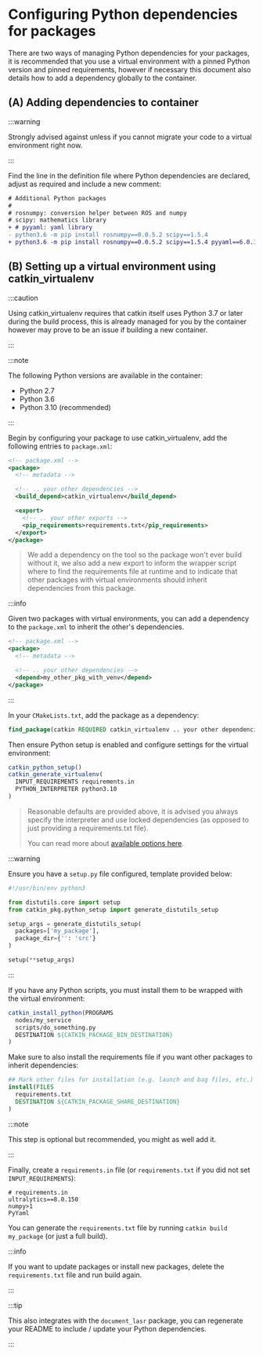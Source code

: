 # Configuring Python dependencies for packages

There are two ways of managing Python dependencies for your packages, it is recommended that you use a virtual environment with a pinned Python version and pinned requirements, however if necessary this document also details how to add a dependency globally to the container.

## (A) Adding dependencies to container

:::warning

Strongly advised against unless if you cannot migrate your code to a virtual environment right now.

:::

Find the line in the definition file where Python dependencies are declared, adjust as required and include a new comment:

```diff
# Additional Python packages
#
# rosnumpy: conversion helper between ROS and numpy
# scipy: mathematics library
+ # pyyaml: yaml library
- python3.6 -m pip install rosnumpy==0.0.5.2 scipy==1.5.4
+ python3.6 -m pip install rosnumpy==0.0.5.2 scipy==1.5.4 pyyaml==6.0.1
```

## (B) Setting up a virtual environment using catkin_virtualenv

:::caution

Using catkin_virtualenv requires that catkin itself uses Python 3.7 or later during the build process, this is already managed for you by the container however may prove to be an issue if building a new container.

:::

:::note

The following Python versions are available in the container:

- Python 2.7
- Python 3.6
- Python 3.10 (recommended)

:::

Begin by configuring your package to use catkin_virtualenv, add the following entries to `package.xml`:

```xml
<!-- package.xml -->
<package>
  <!-- metadata -->

  <!-- .. your other dependencies -->
  <build_depend>catkin_virtualenv</build_depend>

  <export>
    <!-- .. your other exports -->
    <pip_requirements>requirements.txt</pip_requirements>
  </export>
</package>
```

> We add a dependency on the tool so the package won't ever build without it, we also add a new export to inform the wrapper script where to find the requirements file at runtime and to indicate that other packages with virtual environments should inherit dependencies from this package.

:::info

Given two packages with virtual environments, you can add a dependency to the `package.xml` to inherit the other's dependencies.

```xml
<!-- package.xml -->
<package>
  <!-- metadata -->

  <!-- .. your other dependencies -->
  <depend>my_other_pkg_with_venv</depend>
</package>
```

:::

In your `CMakeLists.txt`, add the package as a dependency:

```cmake
find_package(catkin REQUIRED catkin_virtualenv .. your other dependencies)
```

Then ensure Python setup is enabled and configure settings for the virtual environment:

```cmake
catkin_python_setup()
catkin_generate_virtualenv(
  INPUT_REQUIREMENTS requirements.in
  PYTHON_INTERPRETER python3.10
)
```

> Reasonable defaults are provided above, it is advised you always specify the interpreter and use locked dependencies (as opposed to just providing a requirements.txt file).
>
> You can read more about [available options here](https://github.com/locusrobotics/catkin_virtualenv/blob/master/README.md#additional-cmake-options).

:::warning

Ensure you have a `setup.py` file configured, template provided below:

```python
#!/usr/bin/env python3

from distutils.core import setup
from catkin_pkg.python_setup import generate_distutils_setup

setup_args = generate_distutils_setup(
  packages=['my_package'],
  package_dir={'': 'src'}
)

setup(**setup_args)
```

:::

If you have any Python scripts, you must install them to be wrapped with the virtual environment:

```cmake
catkin_install_python(PROGRAMS
  nodes/my_service
  scripts/do_something.py
  DESTINATION ${CATKIN_PACKAGE_BIN_DESTINATION}
)
```

Make sure to also install the requirements file if you want other packages to inherit dependencies:

```cmake
## Mark other files for installation (e.g. launch and bag files, etc.)
install(FILES
  requirements.txt
  DESTINATION ${CATKIN_PACKAGE_SHARE_DESTINATION}
)
```

:::note

This step is optional but recommended, you might as well add it.

:::

Finally, create a `requirements.in` file (or `requirements.txt` if you did not set `INPUT_REQUIREMENTS`):

```requirements
# requirements.in
ultralytics==8.0.150
numpy>1
PyYaml
```

You can generate the `requirements.txt` file by running `catkin build my_package` (or just a full build).

:::info

If you want to update packages or install new packages, delete the `requirements.txt` file and run build again.

:::

:::tip

This also integrates with the `document_lasr` package, you can regenerate your README to include / update your Python dependencies. 

:::
